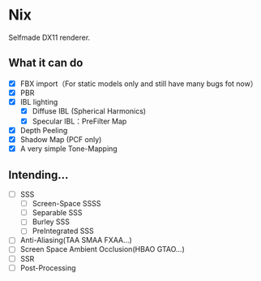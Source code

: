 # Nix

Selfmade DX11 renderer.

## What it can do
- [x] FBX import（For static models only and still have many bugs fot now）
- [x] PBR
- [x] IBL lighting
  - [x] Diffuse IBL (Spherical Harmonics)
  - [x] Specular IBL：PreFilter Map
- [x] Depth Peeling
- [x] Shadow Map (PCF only)
- [x] A very simple Tone-Mapping

## Intending...
- [ ] SSS
  - [ ] Screen-Space SSSS
  - [ ] Separable SSS
  - [ ] Burley SSS
  - [ ] PreIntegrated SSS

- [ ] Anti-Aliasing(TAA SMAA FXAA...)
- [ ] Screen Space Ambient Occlusion(HBAO GTAO...)
- [ ] SSR
- [ ] Post-Processing
